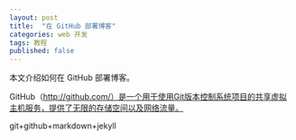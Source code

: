 ```yaml
---
layout: post
title:  "在 GitHub 部署博客"
categories: web 开发
tags: 教程
published: false
---
```


本文介绍如何在 GitHub 部署博客。


GitHub（http://github.com/）是一个用于使用Git版本控制系统项目的共享虚拟主机服务，提供了无限的存储空间以及网络流量。

git+github+markdown+jekyll